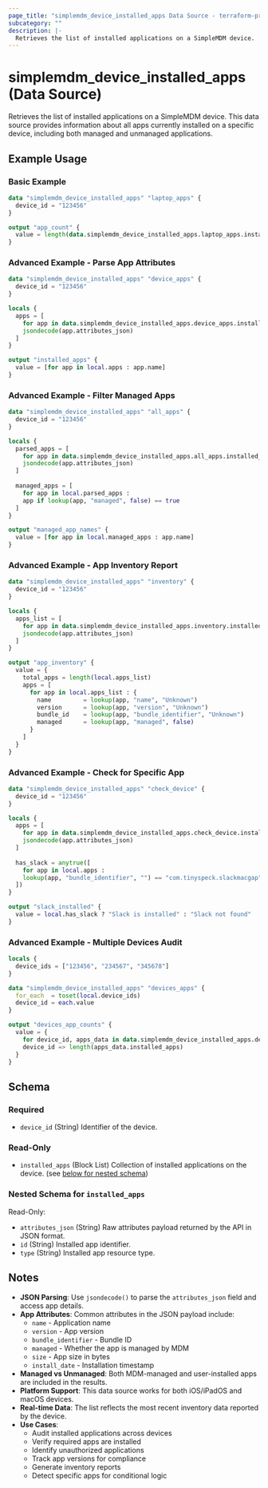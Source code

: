 ```yaml
---
page_title: "simplemdm_device_installed_apps Data Source - terraform-provider-simplemdm"
subcategory: ""
description: |-
  Retrieves the list of installed applications on a SimpleMDM device.
---
```


# simplemdm_device_installed_apps (Data Source)

Retrieves the list of installed applications on a SimpleMDM device. This data source provides information about all apps currently installed on a specific device, including both managed and unmanaged applications.

## Example Usage

### Basic Example

```terraform
data "simplemdm_device_installed_apps" "laptop_apps" {
  device_id = "123456"
}

output "app_count" {
  value = length(data.simplemdm_device_installed_apps.laptop_apps.installed_apps)
}
```

### Advanced Example - Parse App Attributes

```terraform
data "simplemdm_device_installed_apps" "device_apps" {
  device_id = "123456"
}

locals {
  apps = [
    for app in data.simplemdm_device_installed_apps.device_apps.installed_apps :
    jsondecode(app.attributes_json)
  ]
}

output "installed_apps" {
  value = [for app in local.apps : app.name]
}
```

### Advanced Example - Filter Managed Apps

```terraform
data "simplemdm_device_installed_apps" "all_apps" {
  device_id = "123456"
}

locals {
  parsed_apps = [
    for app in data.simplemdm_device_installed_apps.all_apps.installed_apps :
    jsondecode(app.attributes_json)
  ]
  
  managed_apps = [
    for app in local.parsed_apps :
    app if lookup(app, "managed", false) == true
  ]
}

output "managed_app_names" {
  value = [for app in local.managed_apps : app.name]
}
```

### Advanced Example - App Inventory Report

```terraform
data "simplemdm_device_installed_apps" "inventory" {
  device_id = "123456"
}

locals {
  apps_list = [
    for app in data.simplemdm_device_installed_apps.inventory.installed_apps :
    jsondecode(app.attributes_json)
  ]
}

output "app_inventory" {
  value = {
    total_apps = length(local.apps_list)
    apps = [
      for app in local.apps_list : {
        name         = lookup(app, "name", "Unknown")
        version      = lookup(app, "version", "Unknown")
        bundle_id    = lookup(app, "bundle_identifier", "Unknown")
        managed      = lookup(app, "managed", false)
      }
    ]
  }
}
```

### Advanced Example - Check for Specific App

```terraform
data "simplemdm_device_installed_apps" "check_device" {
  device_id = "123456"
}

locals {
  apps = [
    for app in data.simplemdm_device_installed_apps.check_device.installed_apps :
    jsondecode(app.attributes_json)
  ]
  
  has_slack = anytrue([
    for app in local.apps :
    lookup(app, "bundle_identifier", "") == "com.tinyspeck.slackmacgap"
  ])
}

output "slack_installed" {
  value = local.has_slack ? "Slack is installed" : "Slack not found"
}
```

### Advanced Example - Multiple Devices Audit

```terraform
locals {
  device_ids = ["123456", "234567", "345678"]
}

data "simplemdm_device_installed_apps" "devices_apps" {
  for_each  = toset(local.device_ids)
  device_id = each.value
}

output "devices_app_counts" {
  value = {
    for device_id, apps_data in data.simplemdm_device_installed_apps.devices_apps :
    device_id => length(apps_data.installed_apps)
  }
}
```

<!-- schema generated by tfplugindocs -->
## Schema

### Required

- `device_id` (String) Identifier of the device.

### Read-Only

- `installed_apps` (Block List) Collection of installed applications on the device. (see [below for nested schema](#nestedblock--installed_apps))

<a id="nestedblock--installed_apps"></a>
### Nested Schema for `installed_apps`

Read-Only:

- `attributes_json` (String) Raw attributes payload returned by the API in JSON format.
- `id` (String) Installed app identifier.
- `type` (String) Installed app resource type.

## Notes

- **JSON Parsing**: Use `jsondecode()` to parse the `attributes_json` field and access app details.
- **App Attributes**: Common attributes in the JSON payload include:
  - `name` - Application name
  - `version` - App version
  - `bundle_identifier` - Bundle ID
  - `managed` - Whether the app is managed by MDM
  - `size` - App size in bytes
  - `install_date` - Installation timestamp
- **Managed vs Unmanaged**: Both MDM-managed and user-installed apps are included in the results.
- **Platform Support**: This data source works for both iOS/iPadOS and macOS devices.
- **Real-time Data**: The list reflects the most recent inventory data reported by the device.
- **Use Cases**:
  - Audit installed applications across devices
  - Verify required apps are installed
  - Identify unauthorized applications
  - Track app versions for compliance
  - Generate inventory reports
  - Detect specific apps for conditional logic